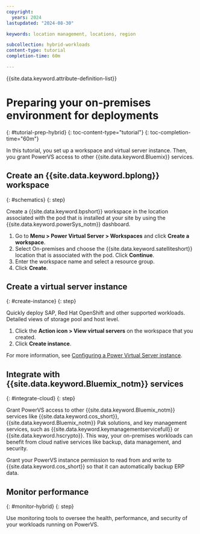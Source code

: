 ```yaml
---
copyright:
  years: 2024
lastupdated: "2024-08-30"

keywords: location management, locations, region

subcollection: hybrid-workloads
content-type: tutorial
completion-time: 60m

---
```


{{site.data.keyword.attribute-definition-list}}

# Preparing your on-premises environment for deployments
{: #tutorial-prep-hybrid}
{: toc-content-type="tutorial"}
{: toc-completion-time="60m"}

In this tutorial, you set up a workspace and virtual server instance. Then, you grant PowerVS access to other {{site.data.keyword.Bluemix}} services.

## Create an {{site.data.keyword.bplong}} workspace
{: #schematics}
{: step}

Create a {{site.data.keyword.bpshort}} workspace in the location associated with the pod that is installed at your site by using the {{site.data.keyword.powerSys_notm}} dashboard.


1. Go to **Menu > Power Virtual Server > Workspaces** and click **Create a workspace**.
1. Select On-premises and choose the {{site.data.keyword.satelliteshort}} location that is associated with the pod. Click **Continue**.
1. Enter the workspace name and select a resource group.
1. Click **Create**.

## Create a virtual server instance
{: #create-instance}
{: step}

Quickly deploy SAP, Red Hat OpenShift and other supported workloads. Detailed views of storage pool and host level.

1. Click the **Action icon > View virtual servers** on the workspace that you created.
1. Click **Create instance**.

For more information, see [Configuring a Power Virtual Server instance](/docs/power-iaas?topic=power-iaas-creating-power-virtual-server#configuring-instance).



## Integrate with {{site.data.keyword.Bluemix_notm}} services
{: #integrate-cloud}
{: step}

Grant PowerVS access to other {{site.data.keyword.Bluemix_notm}} services like {{site.data.keyword.cos_short}}, {{site.data.keyword.Bluemix_notm}} Pak solutions, and key management services, such as {{site.data.keyword.keymanagementservicefull}} or {{site.data.keyword.hscrypto}}. This way, your on-premises workloads can benefit from cloud native services like backup, data management, and security.

Grant your PowerVS instance permission to read from and write to {{site.data.keyword.cos_short}} so that it can automatically backup ERP data.

## Monitor performance
{: #monitor-hybrid}
{: step}

Use monitoring tools to oversee the health, performance, and security of your workloads running on PowerVS.
